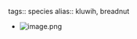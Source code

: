 tags:: species
alias:: kluwih, breadnut

- ![image.png](https://peach-geographical-bat-397.mypinata.cloud/ipfs/QmZ5Ritvx5uCyUBJV2bLBbroud1D7L13fWbB1beUSpVdnH)